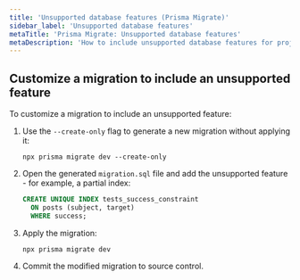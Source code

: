```yaml
---
title: 'Unsupported database features (Prisma Migrate)'
sidebar_label: 'Unsupported database features'
metaTitle: 'Prisma Migrate: Unsupported database features'
metaDescription: 'How to include unsupported database features for projects that use Prisma Migrate.'
---
```


## Customize a migration to include an unsupported feature

To customize a migration to include an unsupported feature:

1. Use the `--create-only` flag to generate a new migration without applying it:

   ```terminal
   npx prisma migrate dev --create-only
   ```

1. Open the generated `migration.sql` file and add the unsupported feature - for example, a partial index:

   ```sql
   CREATE UNIQUE INDEX tests_success_constraint
     ON posts (subject, target)
     WHERE success;
   ```

1. Apply the migration:

   ```terminal
   npx prisma migrate dev
   ```

1. Commit the modified migration to source control.
